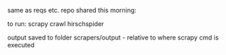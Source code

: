same as reqs etc. repo shared this morning:

to run:
	scrapy crawl hirschspider

output saved to folder scrapers/output - relative to where scrapy cmd is executed
